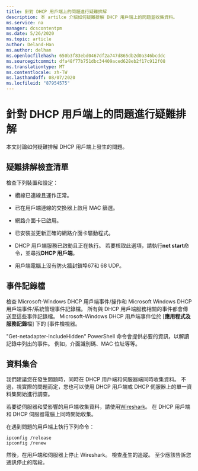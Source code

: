 ```yaml
---
title: 針對 DHCP 用戶端上的問題進行疑難排解
description: 本 artilce 介紹如何疑難排解 DHCP 用戶端上的問題並收集資料。
ms.service: na
manager: dcscontentpm
ms.date: 5/26/2020
ms.topic: article
author: Deland-Han
ms.author: delhan
ms.openlocfilehash: 650b3f83ebd0467df2a747d865db2d0a346bcddc
ms.sourcegitcommit: dfa48f77b751dbc34409aced628eb2f17c912f08
ms.translationtype: MT
ms.contentlocale: zh-TW
ms.lasthandoff: 08/07/2020
ms.locfileid: "87954575"
---
```

# <a name="troubleshoot-problems-on-the-dhcp-client"></a>針對 DHCP 用戶端上的問題進行疑難排解

本文討論如何疑難排解 DHCP 用戶端上發生的問題。

## <a name="troubleshooting-checklist"></a>疑難排解檢查清單

檢查下列裝置和設定：

  - 纜線已連線且運作正常。

  - 已在用戶端連線的交換器上啟用 MAC 篩選。

  - 網路介面卡已啟用。

  - 已安裝並更新正確的網路介面卡驅動程式。

  - DHCP 用戶端服務已啟動且正在執行。 若要核取此選項，請執行**net start**命令，並尋找**DHCP 用戶端**。

  - 用戶端電腦上沒有防火牆封鎖埠67和 68 UDP。

## <a name="event-logs"></a>事件記錄檔

檢查 Microsoft-Windows DHCP 用戶端事件/操作和 Microsoft Windows DHCP 用戶端事件/系統管理事件記錄檔。 所有與 DHCP 用戶端服務相關的事件都會傳送至這些事件記錄檔。
Microsoft-Windows DHCP 用戶端事件位於 [**應用程式及服務記錄**檔] 下的 [事件檢視器。

"Get-netadapter-IncludeHidden" PowerShell 命令會提供必要的資訊，以解讀記錄中列出的事件。 例如，介面識別碼、MAC 位址等等。

## <a name="data-collection"></a>資料集合

我們建議您在發生問題時，同時在 DHCP 用戶端和伺服器端同時收集資料。 不過，視實際的問題而定，您也可以使用 DHCP 用戶端或 DHCP 伺服器上的單一資料集開始進行調查。

若要從伺服器和受影響的用戶端收集資料，請使用[Wireshark](https://www.wireshark.org/download.html)。 在 DHCP 用戶端和 DHCP 伺服器電腦上同時開始收集。

在遇到問題的用戶端上執行下列命令：

```console
ipconfig /release
ipconfig /renew
```

然後，在用戶端和伺服器上停止 Wireshark。 檢查產生的追蹤。 至少應該告訴您通訊停止的階段。